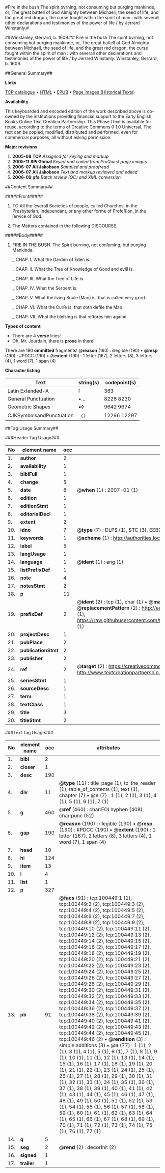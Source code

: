 #Fire in the bush The spirit bvrning, not consuming but purging mankinde, or, The great battell of God Almighty between Michaell, the seed of life, and the great red dragon, the curse fought within the spirit of man : with severall other declarations and testimonies of the power of life / by Jerrard Winstanly.#

##Winstanley, Gerrard, b. 1609.##
Fire in the bush The spirit bvrning, not consuming but purging mankinde, or, The great battell of God Almighty between Michaell, the seed of life, and the great red dragon, the curse fought within the spirit of man : with severall other declarations and testimonies of the power of life / by Jerrard Winstanly.
Winstanley, Gerrard, b. 1609.

##General Summary##

**Links**

[TCP catalogue](http://www.ota.ox.ac.uk/tcp/)  • 
[HTML](http://tei.it.ox.ac.uk/tcp/Texts-HTML/free/A66/A66684.html)  • 
[EPUB](http://tei.it.ox.ac.uk/tcp/Texts-EPUB/free/A66/A66684.epub) • 
[Page images (Historical Texts)](https://data.historicaltexts.jisc.ac.uk/view?pubId=eebo-13575200e&pageId=eebo-13575200e-100449-1)

**Availability**

This keyboarded and encoded edition of the
	       work described above is co-owned by the institutions
	       providing financial support to the Early English Books
	       Online Text Creation Partnership. This Phase I text is
	       available for reuse, according to the terms of Creative
	       Commons 0 1.0 Universal. The text can be copied,
	       modified, distributed and performed, even for
	       commercial purposes, all without asking permission.

**Major revisions**

1. __2005-08__ __TCP__ *Assigned for keying and markup*
1. __2005-11__ __SPi Global__ *Keyed and coded from ProQuest page images*
1. __2006-07__ __Ali Jakobson__ *Sampled and proofread*
1. __2006-07__ __Ali Jakobson__ *Text and markup reviewed and edited*
1. __2006-09__ __pfs__ *Batch review (QC) and XML conversion*

##Content Summary##

#####Front#####

1. TO All the ſeverall Societies of people, called Churches, in the Presbyterian, Independant, or any other forme of Profeſſion, in the ſervice of God.

1. The Matters contained in the following DISCOURSE.

#####Body#####

1. FIRE IN THE BUSH. The Spirit burning, not conſuming, but purging Mankinde.

    _ CHAP. I. What the Garden of Eden is.

    _ CAAP. II. What the Tree of Knowledge of Good and evill is.

    _ CHAP. III. What the Tree of Life is.

    _ CHAP. IV. What the Serpent is.

    _ CHAP. V. What the living Soule (Man) is, that is called very g••d.

    _ CHAP. VI. What the Curſe is, that doth defile the Man.

    _ CHAP. VII. What the bleſsing is that reſtores him againe.

**Types of content**

  * There are 4 **verse** lines!
  * Oh, Mr. Jourdain, there is **prose** in there!

There are 190 **ommitted** fragments! 
 @__reason__ (190) : illegible (190)  •  @__resp__ (190) : #PDCC (190)  •  @__extent__ (190) : 1 letter (167), 2 letters (8), 3 letters (4), 1 word (7), 1 span (4)

**Character listing**


|Text|string(s)|codepoint(s)|
|---|---|---|
|Latin Extended-A|ſ|383|
|General Punctuation|•…|8226 8230|
|Geometric Shapes|▪◊|9642 9674|
|CJKSymbolsandPunctuation|〈〉|12296 12297|

##Tag Usage Summary##

###Header Tag Usage###

|No|element name|occ|attributes|
|---|---|---|---|
|1.|__author__|2||
|2.|__availability__|1||
|3.|__biblFull__|1||
|4.|__change__|5||
|5.|__date__|8| @__when__ (1) : 2007-01 (1)|
|6.|__edition__|1||
|7.|__editionStmt__|1||
|8.|__editorialDecl__|1||
|9.|__extent__|2||
|10.|__idno__|7| @__type__ (7) : DLPS (1), STC (3), EEBO-CITATION (1), OCLC (1), VID (1)|
|11.|__keywords__|1| @__scheme__ (1) : http://authorities.loc.gov/ (1)|
|12.|__label__|5||
|13.|__langUsage__|1||
|14.|__language__|1| @__ident__ (1) : eng (1)|
|15.|__listPrefixDef__|1||
|16.|__note__|4||
|17.|__notesStmt__|2||
|18.|__p__|11||
|19.|__prefixDef__|2| @__ident__ (2) : tcp (1), char (1)  •  @__matchPattern__ (2) : ([0-9\-]+):([0-9IVX]+) (1), (.+) (1)  •  @__replacementPattern__ (2) : http://eebo.chadwyck.com/downloadtiff?vid=$1&page=$2 (1), https://raw.githubusercontent.com/textcreationpartnership/Texts/master/tcpchars.xml#$1 (1)|
|20.|__projectDesc__|1||
|21.|__pubPlace__|2||
|22.|__publicationStmt__|2||
|23.|__publisher__|2||
|24.|__ref__|2| @__target__ (2) : https://creativecommons.org/publicdomain/zero/1.0/ (1), http://www.textcreationpartnership.org/docs/. (1)|
|25.|__seriesStmt__|1||
|26.|__sourceDesc__|1||
|27.|__term__|1||
|28.|__textClass__|1||
|29.|__title__|3||
|30.|__titleStmt__|2||


###Text Tag Usage###

|No|element name|occ|attributes|
|---|---|---|---|
|1.|__bibl__|2||
|2.|__closer__|1||
|3.|__desc__|190||
|4.|__div__|11| @__type__ (11) : title_page (1), to_the_reader (1), table_of_contents (1), text (1), chapter (7)  •  @__n__ (7) : 1 (1), 2 (1), 3 (1), 4 (1), 5 (1), 6 (1), 7 (1)|
|5.|__g__|460| @__ref__ (460) : char:EOLhyphen (408), char:punc (52)|
|6.|__gap__|190| @__reason__ (190) : illegible (190)  •  @__resp__ (190) : #PDCC (190)  •  @__extent__ (190) : 1 letter (167), 2 letters (8), 3 letters (4), 1 word (7), 1 span (4)|
|7.|__head__|10||
|8.|__hi__|124||
|9.|__item__|13||
|10.|__l__|4||
|11.|__list__|1||
|12.|__p__|327||
|13.|__pb__|91| @__facs__ (91) : tcp:100449:1 (1), tcp:100449:2 (2), tcp:100449:3 (2), tcp:100449:4 (2), tcp:100449:5 (2), tcp:100449:6 (2), tcp:100449:7 (2), tcp:100449:8 (2), tcp:100449:9 (2), tcp:100449:10 (2), tcp:100449:11 (2), tcp:100449:12 (2), tcp:100449:13 (2), tcp:100449:14 (2), tcp:100449:15 (2), tcp:100449:16 (2), tcp:100449:17 (2), tcp:100449:18 (2), tcp:100449:19 (2), tcp:100449:20 (2), tcp:100449:21 (2), tcp:100449:22 (2), tcp:100449:23 (2), tcp:100449:24 (2), tcp:100449:25 (2), tcp:100449:26 (2), tcp:100449:27 (2), tcp:100449:28 (2), tcp:100449:29 (2), tcp:100449:30 (2), tcp:100449:31 (2), tcp:100449:32 (2), tcp:100449:33 (2), tcp:100449:34 (2), tcp:100449:35 (2), tcp:100449:36 (2), tcp:100449:37 (2), tcp:100449:38 (2), tcp:100449:39 (2), tcp:100449:40 (2), tcp:100449:41 (2), tcp:100449:42 (2), tcp:100449:43 (2), tcp:100449:44 (2), tcp:100449:45 (2), tcp:100449:46 (2)  •  @__rendition__ (3) : simple:additions (3)  •  @__n__ (77) : 1 (1), 2 (1), 3 (1), 4 (1), 5 (1), 6 (1), 7 (1), 8 (1), 9 (1), 10 (1), 11 (1), 12 (1), 13 (1), 14 (1), 15 (1), 16 (1), 17 (1), 18 (1), 19 (1), 20 (1), 21 (1), 22 (1), 23 (1), 24 (1), 25 (1), 26 (1), 27 (1), 28 (1), 29 (1), 30 (1), 31 (1), 32 (1), 33 (1), 34 (1), 35 (1), 36 (1), 37 (1), 38 (1), 39 (1), 40 (1), 41 (1), 42 (1), 43 (1), 44 (1), 45 (1), 46 (1), 47 (1), 48 (1), 49 (1), 50 (1), 51 (1), 52 (1), 53 (1), 54 (1), 55 (1), 56 (1), 57 (1), 58 (1), 59 (1), 60 (1), 61 (1), 62 (1), 63 (1), 64 (1), 65 (1), 66 (1), 67 (1), 68 (1), 69 (1), 70 (1), 71 (1), 72 (1), 73 (1), 74 (1), 75 (1), 76 (1), 77 (1)|
|14.|__q__|5||
|15.|__seg__|2| @__rend__ (2) : decorInit (2)|
|16.|__signed__|1||
|17.|__trailer__|1||

